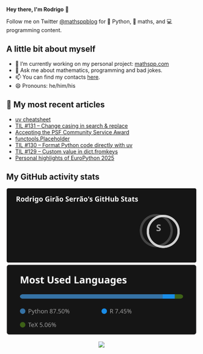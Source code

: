 **Hey there, I'm Rodrigo** 👋

Follow me on Twitter [@mathsppblog][twitter] for 🐍 Python, 🧠 maths, and 💻 programming content.


## A little bit about myself

- 🔭 I’m currently working on my personal project: [mathspp.com](https://mathspp.com)
- 💬 Ask me about mathematics, programming and bad jokes.
- 📫 You can find my contacts [here](https://mathspp.com/contact-me).
- 😄 Pronouns: he/him/his


## 📖 My most recent articles

<!-- BLOG-POST-LIST:START -->
- [uv cheatsheet](https://mathspp.com/blog/uv-cheatsheet)
- [TIL #131 – Change casing in search &amp; replace](https://mathspp.com/blog/til/change-casing-in-search-and-replace)
- [Accepting the PSF Community Service Award](https://mathspp.com/blog/accepting-the-psf-community-service-award)
- [functools.Placeholder](https://mathspp.com/blog/how-to-use-functools-placeholder)
- [TIL #130 – Format Python code directly with uv](https://mathspp.com/blog/til/format-python-code-directly-with-uv)
- [TIL #129 – Custom value in dict.fromkeys](https://mathspp.com/blog/til/custom-value-in-dictfromkeys)
- [Personal highlights of EuroPython 2025](https://mathspp.com/blog/personal-highlights-of-europython-2025)
<!-- BLOG-POST-LIST:END -->


##  My GitHub activity stats

<!-- Thanks to ofek! -->

<img src="general_stats.svg" alt="GitHub Statistics" loading="lazy">

<img src="language_stats.svg" alt="Top Languages" loading="lazy">

<p align='center'><img src='https://visitor-badge.laobi.icu/badge?page_id=RodrigoGiraoSerrao'></p>

[twitter]: https://twitter.com/mathsppblog
